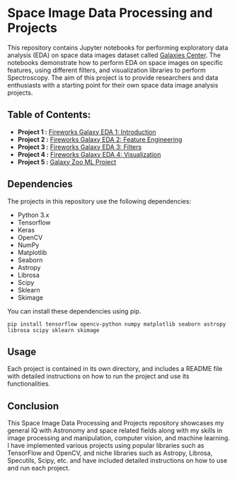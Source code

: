 # Space Image Data Processing and Projects

This repository contains Jupyter notebooks for performing exploratory data analysis (EDA) on space data images dataset called [Galaxies Center](https://www.kaggle.com/datasets/brsdincer/center-of-all-observable-galaxiesfits-allesa). The notebooks demonstrate how to perform EDA on space images on specific features, using different filters, and visualization libraries to perform Spectroscopy. The aim of this project is to provide researchers and data enthusiasts with a starting point for their own space data image analysis projects.

## Table of Contents:
* **Project 1 :** [Fireworks Galaxy EDA 1: Introduction](/FireworksGalaxy_EDA.ipynb)
* **Project 2 :** [Fireworks Galaxy EDA 2: Feature Engineering](/FireworksGalaxy_EDA_Features.ipynb)
* **Project 3 :** [Fireworks Galaxy EDA 3: Filters](/FireworksGalaxy_EDA_Filters.ipynb)
* **Project 4 :** [Fireworks Galaxy EDA 4: Visualization](/FireworksGalaxy_EDA_Viz.ipynb)
* **Project 5 :** [Galaxy Zoo ML Project](/)

## Dependencies
The projects in this repository use the following dependencies:

- Python 3.x
- Tensorflow
- Keras
- OpenCV
- NumPy
- Matplotlib
- Seaborn
- Astropy
- Librosa
- Scipy
- Sklearn
- Skimage

You can install these dependencies using pip.

```
pip install tensorflow opencv-python numpy matplotlib seaborn astropy librosa scipy sklearn skimage
```

## Usage
Each project is contained in its own directory, and includes a README file with detailed instructions on how to run the project and use its functionalities.

## Conclusion
This Space Image Data Processing and Projects repository showcases my general IQ with Astronomy and space related fields along with my skills in image processing and manipulation, computer vision, and machine learning. I have implemented various projects using popular libraries such as TensorFlow and OpenCV, and niche libraries such as Astropy, Librosa, Specutils, Scipy, etc. and have included detailed instructions on how to use and run each project.
